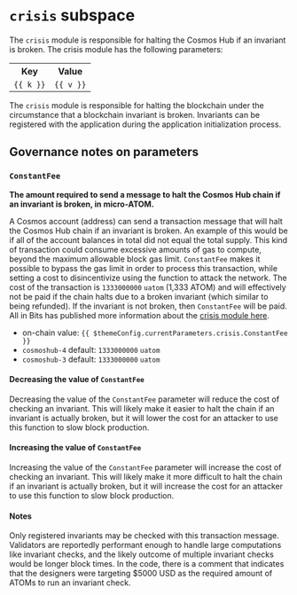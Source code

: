 # `crisis` subspace

The `crisis` module is responsible for halting the Cosmos Hub if an invariant is
broken. The crisis module has the following parameters:

<table>
    <tr>
        <th>Key</th>
        <th>Value</th>
    </tr>
    <tr v-for="(v,k) in $themeConfig.currentParameters.crisis">
        <td><a :href="'#'+k"><code>{{ k }}</code></a></td>
        <td><code>{{ v }}</code></td>
    </tr>
</table>

The `crisis` module is responsible for halting the blockchain under the
circumstance that a blockchain invariant is broken. Invariants can be registered
with the application during the application initialization process.

## Governance notes on parameters

### `ConstantFee`

**The amount required to send a message to halt the Cosmos Hub chain if an
invariant is broken, in micro-ATOM.**

A Cosmos account (address) can send a transaction message that will halt the
Cosmos Hub chain if an invariant is broken. An example of this would be if all
of the account balances in total did not equal the total supply. This kind of
transaction could consume excessive amounts of gas to compute, beyond the
maximum allowable block gas limit. `ConstantFee` makes it possible to bypass the
gas limit in order to process this transaction, while setting a cost to
disincentivize using the function to attack the network. The cost of the
transaction is `1333000000` `uatom` (1,333 ATOM) and will effectively not be
paid if the chain halts due to a broken invariant (which similar to being
refunded). If the invariant is not broken, then `ConstantFee` will be paid. All
in Bits has published more information about the
[crisis module here](https://docs.cosmos.network/main/modules/crisis).

- on-chain value: `{{ $themeConfig.currentParameters.crisis.ConstantFee }}`
- `cosmoshub-4` default: `1333000000` `uatom`
- `cosmoshub-3` default: `1333000000` `uatom`

#### Decreasing the value of `ConstantFee`

Decreasing the value of the `ConstantFee` parameter will reduce the cost of
checking an invariant. This will likely make it easier to halt the chain if an
invariant is actually broken, but it will lower the cost for an attacker to use
this function to slow block production.

#### Increasing the value of `ConstantFee`

Increasing the value of the `ConstantFee` parameter will increase the cost of
checking an invariant. This will likely make it more difficult to halt the chain
if an invariant is actually broken, but it will increase the cost for an
attacker to use this function to slow block production.

#### Notes

Only registered invariants may be checked with this transaction message.
Validators are reportedly performant enough to handle large computations like
invariant checks, and the likely outcome of multiple invariant checks would be
longer block times. In the code, there is a comment that indicates that the
designers were targeting $5000 USD as the required amount of ATOMs to run an
invariant check.
